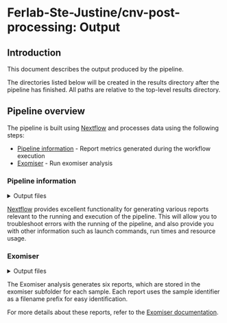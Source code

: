 # Ferlab-Ste-Justine/cnv-post-processing: Output

## Introduction

This document describes the output produced by the pipeline.

The directories listed below will be created in the results directory after the pipeline has finished. All paths are relative to the top-level results directory.


## Pipeline overview

The pipeline is built using [Nextflow](https://www.nextflow.io/) and processes data using the following steps:

- [Pipeline information](#pipeline-information) - Report metrics generated during the workflow execution
- [Exomiser](#exomiser) - Run exomiser analysis

### Pipeline information

<details markdown="1">
<summary>Output files</summary>

- `pipeline_info/`
  - Reports generated by Nextflow: `execution_report.html`, `execution_timeline.html`, `execution_trace.txt` and `pipeline_dag.dot`/`pipeline_dag.svg`.
  - Reformatted samplesheet files used as input to the pipeline: `samplesheet.valid.csv`.
  - Parameters used by the pipeline run: `params.json`.

</details>

[Nextflow](https://www.nextflow.io/docs/latest/tracing.html) provides excellent functionality for generating various reports relevant to the running and execution of the pipeline. This will allow you to troubleshoot errors with the running of the pipeline, and also provide you with other information such as launch commands, run times and resource usage.

### Exomiser

<details markdown="1">
<summary>Output files</summary>

- `exomiser/`
  - <SAMPLE_ID>.exomiser.genes.tsv
  - <SAMPLE_ID>.exomiser.html
  - <SAMPLE_ID>.exomiser.json
  - <SAMPLE_ID>.exomiser.variants.tsv
  - <SAMPLE_ID>.exomiser.vcf.gz
  - <SAMPLE_ID>.exomiser.vcf.gz.tbi

</details>

The Exomiser analysis generates six reports, which are stored in the exomiser subfolder for each sample. Each report uses the sample identifier as a filename prefix for easy identification.

For more details about these reports, refer to the [Exomiser documentation](https://exomiser.readthedocs.io/en/14.0.0/result_interpretation.html).
